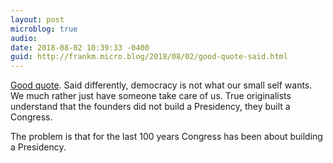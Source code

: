 ```yaml
---
layout: post
microblog: true
audio: 
date: 2018-08-02 10:39:33 -0400
guid: http://frankm.micro.blog/2018/08/02/good-quote-said.html
---
```

[Good quote](https://john.philpin.com/2018/03/31/as-democracy-is.html). Said differently, democracy is not what our small self wants. We much rather just have someone take care of us. True originalists understand that the founders did not build a Presidency, they built a Congress. 

The problem is that for the last 100 years Congress has been about building a Presidency.
